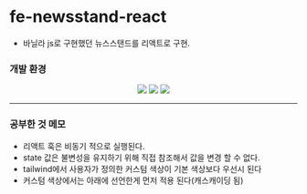 # fe-newsstand-react
- 바닐라 js로 구현했던 뉴스스탠드를 리액트로 구현.

### 개발 환경
<div align=center> 
  <img src="https://img.shields.io/badge/createreactapp-09D3AC?style=for-the-badge&logo=createreactapp&logoColor=white">
  <img src="https://img.shields.io/badge/tailwindcss-06B6D4?style=for-the-badge&logo=tailwindcss&logoColor=white">
  <img src="https://img.shields.io/badge/typescript-3178C6?style=for-the-badge&logo=typescript&logoColor=white">
  </div>
  
-----

### 공부한 것 메모

- 리액트 훅은 비동기 적으로 실행된다.
- state 값은 불변성을 유지하기 위해 직접 참조해서 값을 변경 할 수 없다.
- tailwind에서 사용자가 정의한 커스텀 색상이 기본 색상보다 우선시 된다
- 커스텀 색상에서는 아래에 선언한게 먼저 적용 된다(캐스캐이딩 됨)
